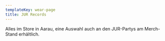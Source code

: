 ```yaml
---
templateKey: wear-page
title: JUR Records
---
```

Alles im Store in Aarau, eine Auswahl auch an den JUR-Partys am Merch-Stand erhältlich.
